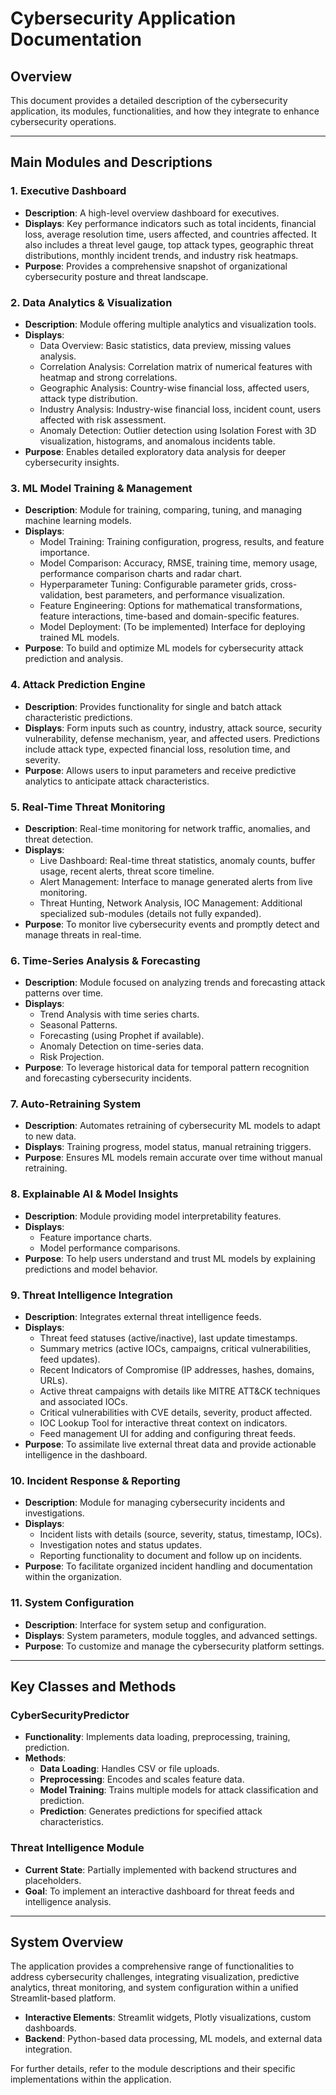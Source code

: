 # Cybersecurity Application Documentation

## Overview
This document provides a detailed description of the cybersecurity application, its modules, functionalities, and how they integrate to enhance cybersecurity operations.

---

## Main Modules and Descriptions

### 1. Executive Dashboard
- **Description**: A high-level overview dashboard for executives.
- **Displays**: Key performance indicators such as total incidents, financial loss, average resolution time, users affected, and countries affected. It also includes a threat level gauge, top attack types, geographic threat distributions, monthly incident trends, and industry risk heatmaps.
- **Purpose**: Provides a comprehensive snapshot of organizational cybersecurity posture and threat landscape.

### 2. Data Analytics & Visualization
- **Description**: Module offering multiple analytics and visualization tools.
- **Displays**:
  - Data Overview: Basic statistics, data preview, missing values analysis.
  - Correlation Analysis: Correlation matrix of numerical features with heatmap and strong correlations.
  - Geographic Analysis: Country-wise financial loss, affected users, attack type distribution.
  - Industry Analysis: Industry-wise financial loss, incident count, users affected with risk assessment.
  - Anomaly Detection: Outlier detection using Isolation Forest with 3D visualization, histograms, and anomalous incidents table.
- **Purpose**: Enables detailed exploratory data analysis for deeper cybersecurity insights.

### 3. ML Model Training & Management
- **Description**: Module for training, comparing, tuning, and managing machine learning models.
- **Displays**:
  - Model Training: Training configuration, progress, results, and feature importance.
  - Model Comparison: Accuracy, RMSE, training time, memory usage, performance comparison charts and radar chart.
  - Hyperparameter Tuning: Configurable parameter grids, cross-validation, best parameters, and performance visualization.
  - Feature Engineering: Options for mathematical transformations, feature interactions, time-based and domain-specific features.
  - Model Deployment: (To be implemented) Interface for deploying trained ML models.
- **Purpose**: To build and optimize ML models for cybersecurity attack prediction and analysis.

### 4. Attack Prediction Engine
- **Description**: Provides functionality for single and batch attack characteristic predictions.
- **Displays**: Form inputs such as country, industry, attack source, security vulnerability, defense mechanism, year, and affected users. Predictions include attack type, expected financial loss, resolution time, and severity.
- **Purpose**: Allows users to input parameters and receive predictive analytics to anticipate attack characteristics.

### 5. Real-Time Threat Monitoring
- **Description**: Real-time monitoring for network traffic, anomalies, and threat detection.
- **Displays**:
  - Live Dashboard: Real-time threat statistics, anomaly counts, buffer usage, recent alerts, threat score timeline.
  - Alert Management: Interface to manage generated alerts from live monitoring.
  - Threat Hunting, Network Analysis, IOC Management: Additional specialized sub-modules (details not fully expanded).
- **Purpose**: To monitor live cybersecurity events and promptly detect and manage threats in real-time.

### 6. Time-Series Analysis & Forecasting
- **Description**: Module focused on analyzing trends and forecasting attack patterns over time.
- **Displays**:
  - Trend Analysis with time series charts.
  - Seasonal Patterns.
  - Forecasting (using Prophet if available).
  - Anomaly Detection on time-series data.
  - Risk Projection.
- **Purpose**: To leverage historical data for temporal pattern recognition and forecasting cybersecurity incidents.

### 7. Auto-Retraining System
- **Description**: Automates retraining of cybersecurity ML models to adapt to new data.
- **Displays**: Training progress, model status, manual retraining triggers.
- **Purpose**: Ensures ML models remain accurate over time without manual retraining.

### 8. Explainable AI & Model Insights
- **Description**: Module providing model interpretability features.
- **Displays**:
  - Feature importance charts.
  - Model performance comparisons.
- **Purpose**: To help users understand and trust ML models by explaining predictions and model behavior.

### 9. Threat Intelligence Integration
- **Description**: Integrates external threat intelligence feeds.
- **Displays**:
  - Threat feed statuses (active/inactive), last update timestamps.
  - Summary metrics (active IOCs, campaigns, critical vulnerabilities, feed updates).
  - Recent Indicators of Compromise (IP addresses, hashes, domains, URLs).
  - Active threat campaigns with details like MITRE ATT&CK techniques and associated IOCs.
  - Critical vulnerabilities with CVE details, severity, product affected.
  - IOC Lookup Tool for interactive threat context on indicators.
  - Feed management UI for adding and configuring threat feeds.
- **Purpose**: To assimilate live external threat data and provide actionable intelligence in the dashboard.

### 10. Incident Response & Reporting
- **Description**: Module for managing cybersecurity incidents and investigations.
- **Displays**:
  - Incident lists with details (source, severity, status, timestamp, IOCs).
  - Investigation notes and status updates.
  - Reporting functionality to document and follow up on incidents.
- **Purpose**: To facilitate organized incident handling and documentation within the organization.

### 11. System Configuration
- **Description**: Interface for system setup and configuration.
- **Displays**: System parameters, module toggles, and advanced settings.
- **Purpose**: To customize and manage the cybersecurity platform settings.

---

## Key Classes and Methods

### CyberSecurityPredictor
- **Functionality**: Implements data loading, preprocessing, training, prediction.
- **Methods**:
  - **Data Loading**: Handles CSV or file uploads.
  - **Preprocessing**: Encodes and scales feature data.
  - **Model Training**: Trains multiple models for attack classification and prediction.
  - **Prediction**: Generates predictions for specified attack characteristics.

### Threat Intelligence Module
- **Current State**: Partially implemented with backend structures and placeholders.
- **Goal**: To implement an interactive dashboard for threat feeds and intelligence analysis.

---

## System Overview
The application provides a comprehensive range of functionalities to address cybersecurity challenges, integrating visualization, predictive analytics, threat monitoring, and system configuration within a unified Streamlit-based platform.

- **Interactive Elements**: Streamlit widgets, Plotly visualizations, custom dashboards.
- **Backend**: Python-based data processing, ML models, and external data integration.

For further details, refer to the module descriptions and their specific implementations within the application.
